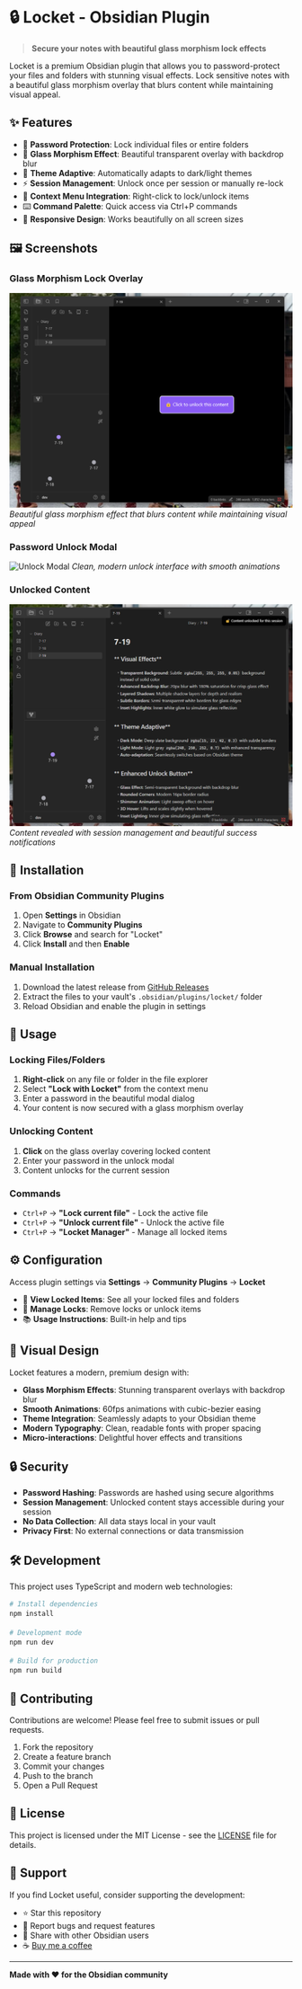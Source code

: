 # 🔒 Locket - Obsidian Plugin

> **Secure your notes with beautiful glass morphism lock effects**

Locket is a premium Obsidian plugin that allows you to password-protect your files and folders with stunning visual effects. Lock sensitive notes with a beautiful glass morphism overlay that blurs content while maintaining visual appeal.

## ✨ Features

- 🔐 **Password Protection**: Lock individual files or entire folders
- 🎨 **Glass Morphism Effect**: Beautiful transparent overlay with backdrop blur
- 🌙 **Theme Adaptive**: Automatically adapts to dark/light themes
- ⚡ **Session Management**: Unlock once per session or manually re-lock
- 🎯 **Context Menu Integration**: Right-click to lock/unlock items
- ⌨️ **Command Palette**: Quick access via Ctrl+P commands
- 📱 **Responsive Design**: Works beautifully on all screen sizes

## 🖼️ Screenshots

### Glass Morphism Lock Overlay
![Locket Glass Effect](./images/locket-glass-overlay.png)
*Beautiful glass morphism effect that blurs content while maintaining visual appeal*

### Password Unlock Modal
![Unlock Modal](.images/locket-unlock-modal.png)
*Clean, modern unlock interface with smooth animations*

### Unlocked Content
![Unlocked Content](./images/locket-unlocked-content.png)
*Content revealed with session management and beautiful success notifications*

## 🚀 Installation

### From Obsidian Community Plugins
1. Open **Settings** in Obsidian
2. Navigate to **Community Plugins**
3. Click **Browse** and search for "Locket"
4. Click **Install** and then **Enable**

### Manual Installation
1. Download the latest release from [GitHub Releases](https://github.com/24mjihad/locket/releases)
2. Extract the files to your vault's `.obsidian/plugins/locket/` folder
3. Reload Obsidian and enable the plugin in settings

## 📖 Usage

### Locking Files/Folders
1. **Right-click** on any file or folder in the file explorer
2. Select **"Lock with Locket"** from the context menu
3. Enter a password in the beautiful modal dialog
4. Your content is now secured with a glass morphism overlay

### Unlocking Content
1. **Click** on the glass overlay covering locked content
2. Enter your password in the unlock modal
3. Content unlocks for the current session

### Commands
- `Ctrl+P` → **"Lock current file"** - Lock the active file
- `Ctrl+P` → **"Unlock current file"** - Unlock the active file
- `Ctrl+P` → **"Locket Manager"** - Manage all locked items

## ⚙️ Configuration

Access plugin settings via **Settings** → **Community Plugins** → **Locket**

- 📁 **View Locked Items**: See all your locked files and folders
- 🔧 **Manage Locks**: Remove locks or unlock items
- 📚 **Usage Instructions**: Built-in help and tips

## 🎨 Visual Design

Locket features a modern, premium design with:

- **Glass Morphism Effects**: Stunning transparent overlays with backdrop blur
- **Smooth Animations**: 60fps animations with cubic-bezier easing
- **Theme Integration**: Seamlessly adapts to your Obsidian theme
- **Modern Typography**: Clean, readable fonts with proper spacing
- **Micro-interactions**: Delightful hover effects and transitions

## 🔒 Security

- **Password Hashing**: Passwords are hashed using secure algorithms
- **Session Management**: Unlocked content stays accessible during your session
- **No Data Collection**: All data stays local in your vault
- **Privacy First**: No external connections or data transmission

## 🛠️ Development

This project uses TypeScript and modern web technologies:

```bash
# Install dependencies
npm install

# Development mode
npm run dev

# Build for production
npm run build
```

## 📝 Contributing

Contributions are welcome! Please feel free to submit issues or pull requests.

1. Fork the repository
2. Create a feature branch
3. Commit your changes
4. Push to the branch
5. Open a Pull Request

## 📄 License

This project is licensed under the MIT License - see the [LICENSE](LICENSE) file for details.

## 💖 Support

If you find Locket useful, consider supporting the development:

- ⭐ Star this repository
- 🐛 Report bugs and request features
- 💬 Share with other Obsidian users
- ☕ [Buy me a coffee](https://buymeacoffee.com/mojihad)

---

**Made with ❤️ for the Obsidian community**
